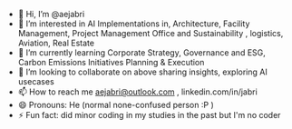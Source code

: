 - 👋 Hi, I’m @aejabri
- 👀 I’m interested in AI Implementations in, Architecture, Facility Management, Project Management Office and Sustainability , logistics, Aviation, Real Estate
- 🌱 I’m currently learning Corporate Strategy, Governance and ESG, Carbon Emissions Initiatives Planning & Execution
- 💞️ I’m looking to collaborate on above sharing insights, exploring AI usecases 
- 📫 How to reach me aejabri@outlook.com , linkedin.com/in/jabri
- 😄 Pronouns: He (normal none-confused person :P )
- ⚡ Fun fact: did minor coding in my studies in the past but I'm no coder

<!---
aejabri/aejabri is a ✨ special ✨ repository because its `README.md` (this file) appears on your GitHub profile.
You can click the Preview link to take a look at your changes.
--->
